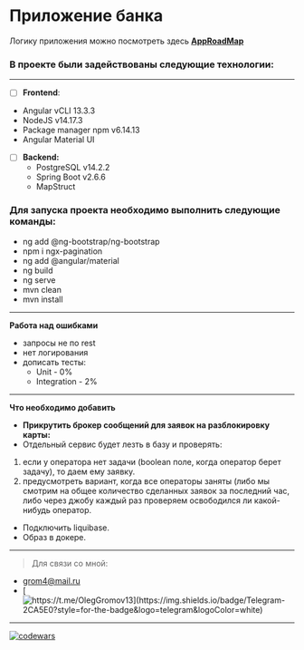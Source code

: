 # Приложение банка #

Логику приложения можно посмотреть здесь **[AppRoadMap](https://github.com/OlegGromov91/Bank/blob/main/bankApp/README.md)**

### **В проекте были задействованы следующие технологии:** ###
___
- [ ]  **Frontend**:
  - Angular vCLI 13.3.3
  - NodeJS v14.17.3
  - Package manager npm v6.14.13
  - Angular Material UI

- [ ] **Backend:**
  + PostgreSQL v14.2.2
  + Spring Boot v2.6.6
  + MapStruct

### **Для запуска проекта необходимо выполнить следующие команды:** ###

- ng add @ng-bootstrap/ng-bootstrap
- npm i ngx-pagination
- ng add @angular/material
- ng build
- ng serve
- mvn clean 
- mvn install

---
  **Работа над ошибками**
  
* запросы не по rest
* нет логирования
* дописать тесты:
   - Unit - 0%
   - Integration - 2%

---
**Что необходимо добавить**

-  **Прикрутить брокер сообщений для заявок на разблокировку карты:**
  - Отдельный сервис будет лезть в базу и проверять:
   1) если у оператора нет задачи (boolean поле, когда оператор берет задачу), то даем ему заявку.
   2) предусмотреть вариант, когда все операторы заняты (либо мы смотрим на общее количество сделанных заявок за последний час,
   либо через джобу каждый раз проверяем освободился ли какой-нибудь оператор.
  - Подключить liquibase.
  - Образ в докере.
---

> Для связи со мной:

-  grom4@mail.ru
-  [![https://t.me/OlegGromov13](https://img.shields.io/badge/Telegram-2CA5E0?style=for-the-badge&logo=telegram&logoColor=white) ](https://t.me/OlegGromov13) 
---


[![codewars](https://www.codewars.com/users/grom4/badges/micro)](https://www.codewars.com/users/grom4)


